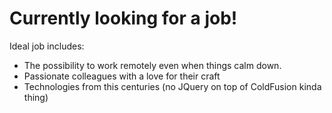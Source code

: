# Currently looking for a job!

Ideal job includes:
- The possibility to work remotely even when things calm down.
- Passionate colleagues with a love for their craft
- Technologies from this centuries (no JQuery on top of ColdFusion kinda thing)

